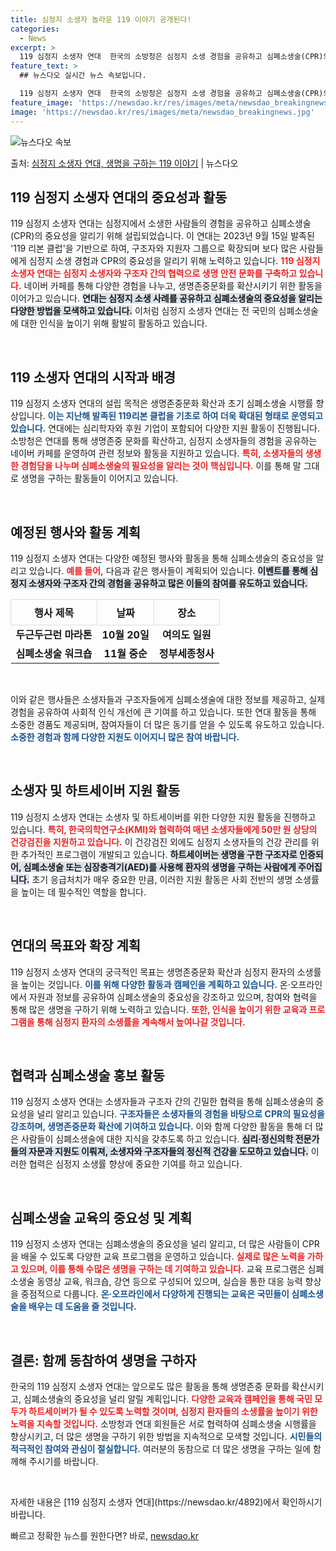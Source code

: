 ```yaml
---
title: 심정지 소생자 놀라운 119 이야기 공개된다!
categories:
  - News
excerpt: >
  119 심정지 소생자 연대  한국의 소방청은 심정지 소생 경험을 공유하고 심폐소생술(CPR)의 중요성을 강조…
feature_text: >
  ## 뉴스다오 실시간 뉴스 속보입니다.

  119 심정지 소생자 연대  한국의 소방청은 심정지 소생 경험을 공유하고 심폐소생술(CPR)의 중요성을 강조…
feature_image: 'https://newsdao.kr/res/images/meta/newsdao_breakingnews.jpg'
image: 'https://newsdao.kr/res/images/meta/newsdao_breakingnews.jpg'
---
```


![뉴스다오 속보](https://newsdao.kr/res/images/meta/newsdao_breakingnews.jpg)

<p>출처: <a href="https://newsdao.kr/4892" rel="dofollow">심정지 소생자 연대, 생명을 구하는 119 이야기</a> | 뉴스다오</p>

<h2 data-ke-size="size26">119 심정지 소생자 연대의 중요성과 활동</h2>

<p data-ke-size="size16">119 심정지 소생자 연대는 심정지에서 소생한 사람들의 경험을 공유하고 심폐소생술(CPR)의 중요성을 알리기 위해 설립되었습니다. 이 연대는 2023년 9월 15일 발족된 '119 리본 클럽'을 기반으로 하여, 구조자와 지원자 그룹으로 확장되며 보다 많은 사람들에게 심정지 소생 경험과 CPR의 중요성을 알리기 위해 노력하고 있습니다. <b><span style="color: #ee2323;">119 심정지 소생자 연대는 심정지 소생자와 구조자 간의 협력으로 생명 안전 문화를 구축하고 있습니다.</span></b> 네이버 카페를 통해 다양한 경험을 나누고, 생명존중문화를 확산시키기 위한 활동을 이어가고 있습니다. <b><span style="background-color: #21538527;">연대는 심정지 소생 사례를 공유하고 심폐소생술의 중요성을 알리는 다양한 방법을 모색하고 있습니다.</span></b> 이처럼 심정지 소생자 연대는 전 국민의 심폐소생술에 대한 인식을 높이기 위해 활발히 활동하고 있습니다.</p>

<p data-ke-size="size16">&nbsp;</p>

<h2 data-ke-size="size26">119 소생자 연대의 시작과 배경</h2>

<p data-ke-size="size16">119 심정지 소생자 연대의 설립 목적은 생명존중문화 확산과 초기 심폐소생술 시행률 향상입니다. <b><span style="color: #1a5490;">이는 지난해 발족된 119리본 클럽을 기초로 하여 더욱 확대된 형태로 운영되고 있습니다.</span></b> 연대에는 심리학자와 후원 기업이 포함되어 다양한 지원 활동이 진행됩니다. 소방청은 연대를 통해 생명존중 문화를 확산하고, 심정지 소생자들의 경험을 공유하는 네이버 카페를 운영하여 관련 정보와 활동을 지원하고 있습니다. <b><span style="color: #ee2323;">특히, 소생자들의 생생한 경험담을 나누며 심폐소생술의 필요성을 알리는 것이 핵심입니다.</span></b> 이를 통해 말 그대로 생명을 구하는 활동들이 이어지고 있습니다.</p>

<p data-ke-size="size16">&nbsp;</p>

<h2 data-ke-size="size26">예정된 행사와 활동 계획</h2>

<p data-ke-size="size16">119 심정지 소생자 연대는 다양한 예정된 행사와 활동을 통해 심폐소생술의 중요성을 알리고 있습니다. <b><span style="color: #ee2323;">예를 들어,</span></b> 다음과 같은 행사들이 계획되어 있습니다. <b><span style="background-color: #21538527;">이벤트를 통해 심정지 소생자와 구조자 간의 경험을 공유하고 많은 이들의 참여를 유도하고 있습니다.</span></b></p>

<table style="width: 100%; border-collapse: collapse;">
    <tr>
        <th style="border: 1px solid #ddd; padding: 8px; text-align: center;">행사 제목</th>
        <th style="border: 1px solid #ddd; padding: 8px; text-align: center;">날짜</th>
        <th style="border: 1px solid #ddd; padding: 8px; text-align: center;">장소</th>
    </tr>
    <tr>
        <td style="text-align: center; height: 17px;"><b>두근두근런 마라톤</b></td>
        <td style="text-align: center; height: 17px;"><b>10월 20일</b></td>
        <td style="text-align: center; height: 17px;"><b>여의도 일원</b></td>
    </tr>
    <tr>
        <td style="text-align: center; height: 17px;"><b>심폐소생술 워크숍</b></td>
        <td style="text-align: center; height: 17px;"><b>11월 중순</b></td>
        <td style="text-align: center; height: 17px;"><b>정부세종청사</b></td>
    </tr>
</table>

<p data-ke-size="size16">&nbsp;</p>

<p data-ke-size="size16">이와 같은 행사들은 소생자들과 구조자들에게 심폐소생술에 대한 정보를 제공하고, 실제 경험을 공유하여 사회적 인식 개선에 큰 기여를 하고 있습니다. 또한 연대 활동을 통해 소중한 경품도 제공되며, 참여자들이 더 많은 동기를 얻을 수 있도록 유도하고 있습니다. <b><span style="color: #1a5490;">소중한 경험과 함께 다양한 지원도 이어지니 많은 참여 바랍니다.</span></b></p>

<p data-ke-size="size16">&nbsp;</p>

<h2 data-ke-size="size26">소생자 및 하트세이버 지원 활동</h2>

<p data-ke-size="size16">119 심정지 소생자 연대는 소생자 및 하트세이버를 위한 다양한 지원 활동을 진행하고 있습니다. <b><span style="color: #ee2323;">특히, 한국의학연구소(KMI)와 협력하여 매년 소생자들에게 50만 원 상당의 건강검진을 지원하고 있습니다.</span></b> 이 건강검진 외에도 심정지 소생자들의 건강 관리를 위한 추가적인 프로그램이 개발되고 있습니다. <b><span style="background-color: #21538527;">하트세이버는 생명을 구한 구조자로 인증되어, 심폐소생술 또는 심장충격기(AED)를 사용해 환자의 생명을 구하는 사람에게 주어집니다.</span></b> 초기 응급처치가 매우 중요한 만큼, 이러한 지원 활동은 사회 전반의 생명 소생률을 높이는 데 필수적인 역할을 합니다.</p>

<p data-ke-size="size16">&nbsp;</p>

<h2 data-ke-size="size26">연대의 목표와 확장 계획</h2>

<p data-ke-size="size16">119 심정지 소생자 연대의 궁극적인 목표는 생명존중문화 확산과 심정지 환자의 소생률을 높이는 것입니다. <b><span style="color: #1a5490;">이를 위해 다양한 활동과 캠페인을 계획하고 있습니다.</span></b> 온·오프라인에서 자원과 정보를 공유하여 심폐소생술의 중요성을 강조하고 있으며, 참여와 협력을 통해 많은 생명을 구하기 위해 노력하고 있습니다. <b><span style="color: #ee2323;">또한, 인식을 높이기 위한 교육과 프로그램을 통해 심정지 환자의 소생률을 계속해서 높여나갈 것입니다.</span></b></p>

<p data-ke-size="size16">&nbsp;</p>

<h2 data-ke-size="size26">협력과 심폐소생술 홍보 활동</h2>

<p data-ke-size="size16">119 심정지 소생자 연대는 소생자들과 구조자 간의 긴밀한 협력을 통해 심폐소생술의 중요성을 널리 알리고 있습니다. <b><span style="color: #1a5490;">구조자들은 소생자들의 경험을 바탕으로 CPR의 필요성을 강조하며, 생명존중문화 확산에 기여하고 있습니다.</span></b> 이와 함께 다양한 활동을 통해 더 많은 사람들이 심폐소생술에 대한 지식을 갖추도록 하고 있습니다. <b><span style="background-color: #21538527;">심리·정신의학 전문가들의 자문과 지원도 이뤄져, 소생자와 구조자들의 정신적 건강을 도모하고 있습니다.</span></b> 이러한 협력은 심정지 소생률 향상에 중요한 기여를 하고 있습니다.</p>

<p data-ke-size="size16">&nbsp;</p>

<h2 data-ke-size="size26">심폐소생술 교육의 중요성 및 계획</h2>

<p data-ke-size="size16">119 심정지 소생자 연대는 심폐소생술의 중요성을 널리 알리고, 더 많은 사람들이 CPR을 배울 수 있도록 다양한 교육 프로그램을 운영하고 있습니다. <b><span style="color: #ee2323;">실제로 많은 노력을 가하고 있으며, 이를 통해 수많은 생명을 구하는 데 기여하고 있습니다.</span></b> 교육 프로그램은 심폐소생술 동영상 교육, 워크숍, 강연 등으로 구성되어 있으며, 실습을 통한 대응 능력 향상을 중점적으로 다룹니다. <b><span style="color: #1a5490;">온·오프라인에서 다양하게 진행되는 교육은 국민들이 심폐소생술을 배우는 데 도움을 줄 것입니다.</span></b></p>

<p data-ke-size="size16">&nbsp;</p>

<h2 data-ke-size="size26">결론: 함께 동참하여 생명을 구하자</h2>

<p data-ke-size="size16">한국의 119 심정지 소생자 연대는 앞으로도 많은 활동을 통해 생명존중 문화를 확산시키고, 심폐소생술의 중요성을 널리 알릴 계획입니다. <b><span style="color: #ee2323;">다양한 교육과 캠페인을 통해 국민 모두가 하트세이버가 될 수 있도록 노력할 것이며, 심정지 환자들의 소생률을 높이기 위한 노력을 지속할 것입니다.</span></b> 소방청과 연대 회원들은 서로 협력하여 심폐소생술 시행률을 향상시키고, 더 많은 생명을 구하기 위한 방법을 지속적으로 모색할 것입니다. <b><span style="color: #1a5490;">시민들의 적극적인 참여와 관심이 절실합니다.</span></b> 여러분의 동참으로 더 많은 생명을 구하는 일에 함께해 주시기를 바랍니다.</p>

<p data-ke-size="size16">&nbsp;</p>

<p data-ke-size="size16">자세한 내용은 [119 심정지 소생자 연대](https://newsdao.kr/4892)에서 확인하시기 바랍니다.</p> 

빠르고 정확한 뉴스를 원한다면? 바로, <a href="https://newsdao.kr" rel="dofollow">newsdao.kr</a>


